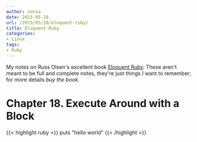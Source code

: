 ```yaml
---
author: sonia
date: 2015-05-28
url: /2015/05/28/eloquent-ruby/
title: Eloquent Ruby
categories:
- Linux
tags:
- Ruby
---
```


My notes on Russ Olsen's excellent book [Eloquent
Ruby](http://eloquentruby.com/). These aren't meant to be full and
complete notes, they're just things I want to remember; for more details
_buy the book_.

<!--more-->

# Chapter 18. Execute Around with a Block

{{< highlight ruby >}}
puts "hello world"
{{< /highlight >}}
